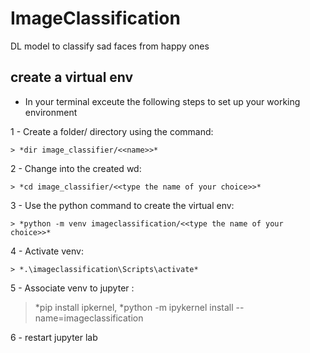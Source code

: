 # ImageClassification
DL model to classify sad faces from happy ones

## create a virtual env 

- In your terminal exceute the following steps to set up your working environment

1 - Create a folder/ directory using the command:

    > *dir image_classifier/<<name>>*

2 - Change into the created wd:
  
    > *cd image_classifier/<<type the name of your choice>>*

3 - Use the python command to create the virtual env:
  
    > *python -m venv imageclassification/<<type the name of your choice>>*
  
4 - Activate venv: 

    > *.\imageclassification\Scripts\activate*

5 - Associate venv to jupyter : 

> *pip install ipkernel, 
> *python -m ipykernel install --name=imageclassification
> 
6 - restart jupyter lab 
